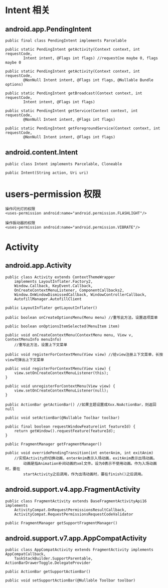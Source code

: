 # Intent 相关 #

## android.app.PendingIntent ##

	public final class PendingIntent implements Parcelable

	public static PendingIntent getActivity(Context context, int requestCode,
            Intent intent, @Flags int flags) //requestCoe maybe 0, flags maybe 0

	public static PendingIntent getActivity(Context context, int requestCode,
            @NonNull Intent intent, @Flags int flags, @Nullable Bundle options)

	public static PendingIntent getBroadcast(Context context, int requestCode,
            Intent intent, @Flags int flags)

	public static PendingIntent getService(Context context, int requestCode,
            @NonNull Intent intent, @Flags int flags)

	public static PendingIntent getForegroundService(Context context, int requestCode,
            @NonNull Intent intent, @Flags int flags)


## android.content.Intent ##

	public class Intent implements Parcelable, Cloneable

	public Intent(String action, Uri uri)

# users-permission 权限 #
	操作闪光灯的权限
	<uses-permission android:name="android.permission.FLASHLIGHT"/>

	操作振动器的权限
	<uses-permission android:name="android.permission.VIBRATE"/>

# Activity #

## android.app.Activity ##

	public class Activity extends ContextThemeWrapper
        implements LayoutInflater.Factory2,
        Window.Callback, KeyEvent.Callback,
        OnCreateContextMenuListener, ComponentCallbacks2,
        Window.OnWindowDismissedCallback, WindowControllerCallback,
        AutofillManager.AutofillClient

	public LayoutInflater getLayoutInflater()

	public boolean onCreateOptionsMenu(Menu menu) //重写此方法，设置选项菜单

	public boolean onOptionsItemSelected(MenuItem item)

	public void onCreateContextMenu(ContextMenu menu, View v, ContextMenuInfo menuInfo)
		//重写此方法，设置上下文菜单

	public void registerForContextMenu(View view) //给view注册上下文菜单，长按view可弹出上下文菜单

	public void registerForContextMenu(View view) {
        view.setOnCreateContextMenuListener(this);
    }

	public void unregisterForContextMenu(View view) {
        view.setOnCreateContextMenuListener(null);
    }

	public ActionBar getActionBar() //如果主题设置成Xxx.NoActionBar，则返回null

	public void setActionBar(@Nullable Toolbar toolbar)

	public final boolean requestWindowFeature(int featureId) {
        return getWindow().requestFeature(featureId);
    }

	public FragmentManager getFragmentManager()

	public void overridePendingTransition(int enterAnim, int exitAnim)
		//实现Activity的切换动画，enterAnim表示入场动画，exitAnim表示出场动画。
			动画是指Animation补间动画的xml文件。设为0表示不使用动画。作为入场动画时，要在
			startActivity之后调用，作为出场动画时，要在finish()之后调用。

## android.support.v4.app.FragmentActivity ##

	public class FragmentActivity extends BaseFragmentActivityApi16 implements
        ActivityCompat.OnRequestPermissionsResultCallback,
        ActivityCompat.RequestPermissionsRequestCodeValidator

	public FragmentManager getSupportFragmentManager()

## android.support.v7.app.AppCompatActivity ##

	public class AppCompatActivity extends FragmentActivity implements AppCompatCallback,
        TaskStackBuilder.SupportParentable, ActionBarDrawerToggle.DelegateProvider

	public ActionBar getSupportActionBar()

	public void setSupportActionBar(@Nullable Toolbar toolbar)


	